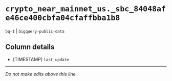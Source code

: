# `crypto_near_mainnet_us._sbc_84048afe46ce400cbfa04cfaffbba1b8`
`bq-1` | `bigquery-public-data`

## Column details
* [TIMESTAMP] `last_update`

-------------------------------------------------------------------------------
*Do not make edits above this line.*
